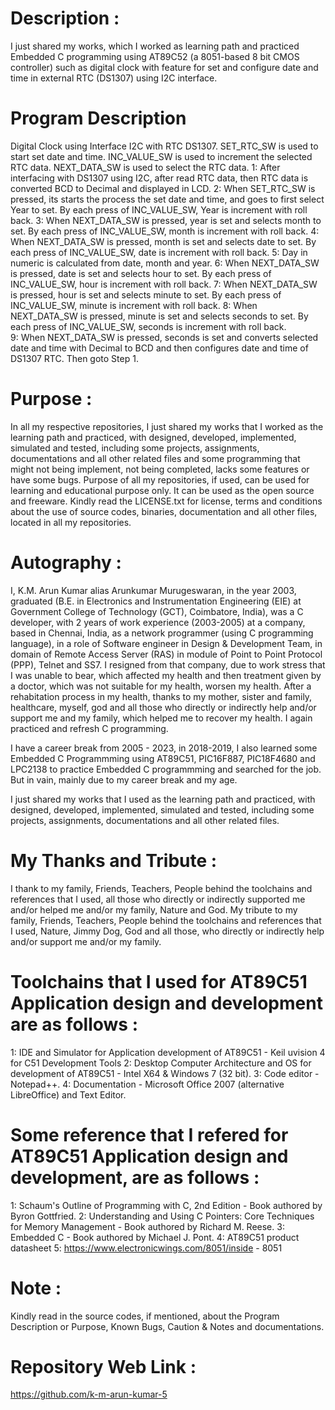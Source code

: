 Description :
=============
I just shared my works, which I worked as learning path and practiced Embedded C programming using AT89C52 (a 8051-based 8 bit CMOS controller) such as digital clock with feature for set and configure date and time in external RTC (DS1307) using I2C interface.

Program Description
======================
Digital Clock using Interface I2C with RTC DS1307. SET_RTC_SW is used to start set date and time. INC_VALUE_SW	is used to increment the selected RTC data.
NEXT_DATA_SW is used to select the RTC data.
1: After interfacing with DS1307 using I2C, after read RTC data, then RTC data is converted BCD to Decimal and displayed in LCD.
2: When SET_RTC_SW is pressed, its starts the process the set date and time, and goes to first select Year to set. By each press of INC_VALUE_SW,  Year is increment with roll back.
3: When NEXT_DATA_SW is pressed, year is set and selects month to set. By each press of INC_VALUE_SW, month is increment with roll back.
4: When NEXT_DATA_SW is pressed, month is set and selects date to set. By each press of INC_VALUE_SW, date is increment with roll back.
5: Day in numeric is calculated from date, month and year.
6: When NEXT_DATA_SW is pressed, date is set and selects hour to set. By each press of INC_VALUE_SW, hour is increment with roll back.
7: When NEXT_DATA_SW is pressed, hour is set and selects minute to set. By each press of INC_VALUE_SW, minute is increment with roll back.
8: When NEXT_DATA_SW is pressed, minute is set and selects seconds to set. By each press of INC_VALUE_SW, seconds is increment with roll back. 	
9: When NEXT_DATA_SW is pressed, seconds is set and converts selected date and time with Decimal to BCD and then configures date and time of DS1307 RTC. Then goto Step 1.

Purpose :
=========
In all my respective repositories, I just shared my works that I worked as the learning path and practiced, with designed, developed, implemented, simulated and tested, including some projects, assignments, documentations and all other related files and some programming that might not being implement, not being completed, lacks some features or have some bugs. Purpose of all my repositories, if used, can be used for learning and educational purpose only. It can be used as the open source and freeware. Kindly read the LICENSE.txt for license, terms and conditions about the use of source codes, binaries, documentation and all other files, located in all my repositories. 

Autography :
============
I, K.M. Arun Kumar alias Arunkumar Murugeswaran, in the year 2003, graduated (B.E. in Electronics and Instrumentation Engineering (EIE) at Government College of Technology (GCT), Coimbatore, India), was a C developer, with 2 years of work experience (2003-2005) at a company, based in Chennai, India, as a network programmer (using C programming language), in a role of Software engineer in Design & Development Team, in domain of Remote Access Server (RAS) in module of Point to Point Protocol (PPP), Telnet and SS7. I resigned from that company, due to work stress that I was unable to bear, which affected my health and then treatment given by a doctor, which was not suitable for my health, worsen my health. After a rehabitation process in my health, thanks to my mother, sister and family, healthcare, myself, god and all those who directly or indirectly help and/or support me and my family, which helped me to recover my health. I again practiced and refresh C programming.
 
I have a career break from 2005 - 2023, in 2018-2019, I also learned some Embedded C Programmming using AT89C51, PIC16F887, PIC18F4680 and LPC2138 to practice Embedded C programmming and searched for the job. But in vain, mainly due to my career break and my age. 

I just shared my works that I used as the learning path and practiced, with designed, developed, implemented, simulated and tested, including some projects, assignments, documentations and all other related files. 
  
My Thanks and Tribute :
========================
I thank to my family, Friends, Teachers, People behind the toolchains and references that I used, all those who directly or indirectly supported me and/or helped me and/or my family, Nature and God. My tribute to my family, Friends, Teachers, People behind the toolchains and references that I used, Nature, Jimmy Dog, God and all those, who directly or indirectly help and/or support me and/or my family.

Toolchains that I used for AT89C51 Application design and development are as follows :
======================================================================================
1: IDE and Simulator for Application development of AT89C51           - Keil uvision 4 for C51 Development Tools
2: Desktop Computer Architecture and OS for development of AT89C51    - Intel X64 & Windows 7 (32 bit).
3: Code editor                                                        - Notepad++.
4: Documentation                                                      - Microsoft Office 2007 (alternative LibreOffice) and Text Editor.

Some reference that I refered for AT89C51 Application design and development, are as follows :
==============================================================================================
1: Schaum's Outline of Programming with C, 2nd Edition - Book authored by Byron Gottfried.
2: Understanding and Using C Pointers: Core Techniques for Memory Management - Book authored by Richard M. Reese. 
3: Embedded C - Book authored by Michael J. Pont.
4: AT89C51 product datasheet
5: https://www.electronicwings.com/8051/inside  - 8051


Note :
======
Kindly read in the source codes, if mentioned, about the Program Description or Purpose, Known Bugs, Caution & Notes and documentations. 

Repository Web Link :
=====================
https://github.com/k-m-arun-kumar-5
